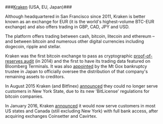 ###[Kraken](https://www.kraken.com/) (USA, EU, Japan)###

Although headquartered in San Francisco since 2011, Kraken is better known as an exchange for EUR (it is the world's highest-volume BTC-EUR exchange) and also offers trading in GBP, CAD, JPY and USD.  

The platform offers trading between cash, bitcoin, litecoin and ethereum – and between bitcoin and numerous other digital currencies including dogecoin, ripple and stellar.

Kraken was the first bitcoin exchange to pass as cryptographic [proof-of-reserves audit](http://www.coindesk.com/krakens-audit-proves-holds-100-bitcoins-reserve/) (in 2014) and the first to have its trading data featured on Bloomberg Terminals. It was also [appointed](http://www.coindesk.com/kraken-assist-search-missing-mt-gox-bitcoins/) by the Mt Gox bankruptcy trustee in Japan to officially oversee the distribution of that company's remaining assets to creditors.

In August 2015 Kraken (and Bitfinex) [announced](http://www.coindesk.com/bitcoin-exchanges-kraken-and-bitstamp-cut-services-in-new-york/) they could no longer serve customers in New York State, due to its new 'BitLicense' regulations for bitcoin companies.

In January 2016, Kraken [announced](http://www.businesswire.com/news/home/20160119005459/en) it would now serve customers in most US states and Canada (still excluding New York) with full bank access, after acquiring exchanges Coinsetter and Cavirtex.
